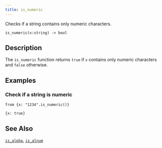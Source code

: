 ```yaml
---
title: is_numeric
---
```


Checks if a string contains only numeric characters.

```tql
is_numeric(x:string) -> bool
```

## Description

The `is_numeric` function returns `true` if `x` contains only numeric characters
and `false` otherwise.

## Examples

### Check if a string is numeric

```tql
from {x: "1234".is_numeric()}
```

```tql
{x: true}
```

## See Also

[`is_alpha`](/reference/functions/is_alpha),
[`is_alnum`](/reference/functions/is_alnum)
